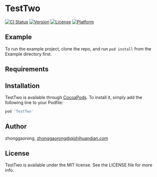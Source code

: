 # TestTwo

[![CI Status](https://img.shields.io/travis/zhonggaorong/TestTwo.svg?style=flat)](https://travis-ci.org/zhonggaorong/TestTwo)
[![Version](https://img.shields.io/cocoapods/v/TestTwo.svg?style=flat)](https://cocoapods.org/pods/TestTwo)
[![License](https://img.shields.io/cocoapods/l/TestTwo.svg?style=flat)](https://cocoapods.org/pods/TestTwo)
[![Platform](https://img.shields.io/cocoapods/p/TestTwo.svg?style=flat)](https://cocoapods.org/pods/TestTwo)

## Example

To run the example project, clone the repo, and run `pod install` from the Example directory first.

## Requirements

## Installation

TestTwo is available through [CocoaPods](https://cocoapods.org). To install
it, simply add the following line to your Podfile:

```ruby
pod 'TestTwo'
```

## Author

zhonggaorong, zhonggaorong@qishihuandian.com

## License

TestTwo is available under the MIT license. See the LICENSE file for more info.
